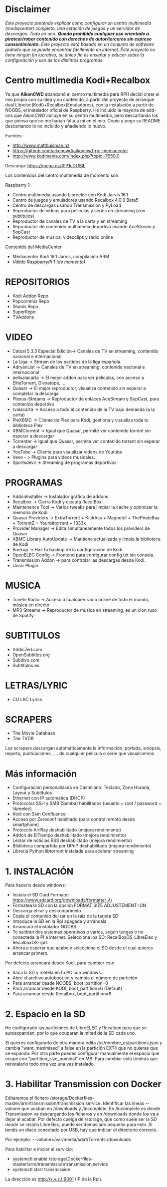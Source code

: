 
# Disclaimer

*Este proyecto pretende explicar como configurar un centro multimedia (mediacenter) completo, una estación de juegos y un servidor de descargas. Todo en uno. __Queda prohibido cualquier uso orientado a piratear/robar contenido con derechos de autor/terceros sin expreso consentimiento.__ Éste proyecto está basado en un conjunto de software gratuito que se puede encontrar fácilmente en internet. Éste proyecto no tiene ningún fin lucrativo, su único fin es enseñar y educar sobre la configuración y uso de los distintos programas.*

# Centro multimedia Kodi+Recalbox

Ya que **AikonCWD** abandonó el centro multimedia para RPi1 decidí crear el mio propio con su idea y su contenido, a partir del proyecto de arranque dual Librelec(Kodi)+Recalbox(Emuladores), con la instalación a partir de NOOBS, el instalador oficial de Raspberry. He incluido la mayoría de add-ons que *AikonCWD* incluye en su centro multimedia, pero descartando los que pienso que no me harían falta a mi en el mío. Copio y pego  su README descartando lo no incluido y añadiendo lo nuevo.

Fuentes:

* http://www.matthuisman.nz
* https://github.com/aikoncwd/aikoncwd-rpi-mediacenter
* http://www.kodimania.com/index.php?topic=7650.0


Descarga: https://mega.nz/#!P1cDUSIL


Los contenidos del centro multimedia de momento son:

Raspberry 1:

* Centro multimedia usando Libreelec con Kodi Jarvis 16.1
* Centro de juegos y emuladores usando Recalbox 4.0.0 Beta5
* Centro de descargas usando Transmission y PyLoad
* Reproductor de vídeos para películas y series en streaming (con subtítulos)
* Reproductor de canales de TV a la carta y en streaming
* Reproductor de contenido multimedia deportivo usando AceStream y SopCast
* Reproductor de música, videoclips y radio online


Contenido del MediaCenter

* Mediacenter Kodi 16.1 Jarvis, compilación ARM
* *Válido RaspberryPi 1 (de momento)*

# REPOSITORIOS

* Kodi Addon Repo
* Popcornmix Repo
* Shanis Repo
* SuperRepo
* TVAddons

# VIDEO

* Catoal 5.3.5 Especial Edición-> Canales de TV en streaming, contenido nacional e internacional
* La Liga -> Stream de los partidos de la liga española.
* AdryanList -> Canales de TV en streaming, contenido nacional e internacional
* pelisalacarta -> El mejor addon para ver películas, con acceso a EliteTorrent, Divxatope, ...
* Quasar -> El mejor reproductor, visualiza contenido sin esperar a completar la descarga
* Plexus-Streams -> Reproductor de enlaces AceStream y SopCast, para contenido deportivo
* tvalacarta -> Acceso a todo el contenido de la TV bajo demanda (a la carta)
* PleXBMC -> Cliente de Plex para Kodi, gestiona y visualiza toda tu biblioteca Plex
* XBMCtorrent -> Igual que Quasar, permite ver contenido torrent sin esperar a descargar
* Torrenter -> Igual que Quasar, permite ver contenido torrent sin esperar a descargar
* YouTube -> Cliente para visualizar videos de Youtube.
* Vevo - > Plugins para videos musicales.
* Sportsdevil -> Streaming de programas deportivos

# PROGRAMAS

* AddonInstaller -> Instalador gráfico de addons
* Recalbox -> Cierra Kodi y ejecuta RecalBox
* Maintenance Tool -> Varios tweaks para limpiar la cache y optimizar la memoria de Kodi
* Quasar Providers -> ExtraTorrent + KickAss + Magnetdl + ThePirateBay + TorrentZ + Yourbittorrent + 1333x
* Provider Manager -> Edita simultaneamente todos los providers de Quasar
* XBMC Library AutoUpdate -> Mantiene actualizada y limpia la biblioteca de Kodi
* Backup -> Haz tu backup de la configuración de Kodi.
* OpenELEC Config -> Frontend para configurar config.txt sin consola.
* Transmission Addon -> para controlar las descargas desde Kodi.
* Unrar Plugin

# MUSICA

* TuneIn Radio -> Acceso a cualquier radio online de todo el mundo, música en directo
* MP3 Streams -> Reproductor de musica en streaming, es un clon ruso de Spotify

# SUBTITULOS

* Addic7ed.com
* OpenSubtitles.org
* Subdivx.com
* Subtitulos.es

# LETRAS/LYRIC

* CU LRC Lyrics

# SCRAPERS

* The Movie Database
* The TVDB

Los scrapers descargan automáticamente la información, portada, sinopsis, reparto, puntuaciones, .... de cualquier película o serie que visualicemos

# Más información

* Configuración personalizada en Castellano: Teclado, Zona Horaria, Layout y Subtítulos
* Ethernet con IP automática (DHCP)
* Protocolos SSH y SMB (Samba) habilitados (usuario = root / password = libreelec)
* Kodi con Skin Confluence
* Acceso por Zeroconf habilitado (para control remoto desde smartphone)
* Protocolo AirPlay deshabilitado (mejora rendimiento)
* Addon de ElTiempo deshabilitado (mejora rendimiento)
* Lector de noticias RSS deshabilitado (mejora rendimiento)
* Biblioteca compartida por UPnP deshabilitado (mejora rendimiento)
* Librería Python libtorrent instalada para acelerar streaming

# 1. INSTALACIÓN

Para hacerlo desde windows:

* Instala el SD Card Formater https://www.sdcard.org/downloads/formatter_4/
* Formatea la SD con la opción FORMAT SIZE ADJUSTEMENT=ON
* Descarga el rar y descomprímelo
* Copía el contenido del rar en la raíz de la tarjeta SD
* Introduce la SD en la Rpi apagada y arráncala
* Arrancará el instalador NOOBS
* Te saldrán dos sistemas operativos o varios, según tengas o no conectada la PI a internet. Selecciona los SO: RecalBoxOS-LibreElec y RecalboxOS-rpi1.
* Ahora a esperar que acabe y selecciona el SO desde el cual quieres arrancar primero.

Por defecto arrancará desde Kodi, para cambiar esto
* Saca la SD y metela en tu PC con windows.
* Abre el archivo autoboot.txt y cambia el número de partición
* Para arrancar desde NOOBS, boot_partition=0
* Para arrancar desde KODI, boot_partition=6    (Default)
* Para arrancar desde Recalbox, boot_partition=8

# 2. Espacio en la SD

He configurado las particiones de LibreELEC y Recalbox para que se autoexpandan, por lo que ocuparan la mitad de la SD cada uno.

Si quieres configurarlo de otra manera edita /os/nombre_os/partitions.json y cambia "want_maximised" a false en la partición EXT4 que no quieras que se expanda. Por otra parte puedes configurar manualmente el espacio que ocupe con "partition_size_nominal" en MB.
Para cambiar esto tendrás que reinstalarlo todo otra vez una vez instalado.

# 3. Habilitar Transmission con Docker

Editaremos el fichero /storage/Dockerfiles-master/arm/transmission/transmission.service. Identificar las líneas --volume que acaban en /downloads y /incomplete. En /incomplete es donde Transmission va descargando los ficheros y en /downloads donde los va a dejar al acabar. Por defecto cuelga de /storage, que como suele ser la SD donde se instala LibreElec, puede ser demasiado pequeña para esto. Si tenéis un disco conectado por USB, hay que indicar el directorio correcto. 

Por ejemplo:
--volume=/var/media/sda1/Torrents:/downloads

Para habilitar e iniciar el servicio:

* systemctl enable /storage/Dockerfiles-master/arm/transmission/transmission.service
* systemctl start transmission

La dirección es http://x.y.z.t:9091 (IP de la Rpi).

